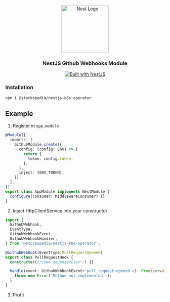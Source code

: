 <h1 align="center"></h1>

<div align="center">
  <a href="http://nestjs.com/" target="_blank">
    <img src="https://nestjs.com/img/logo_text.svg" width="150" alt="Nest Logo" />
  </a>
</div>

<h3 align="center">NestJS Github Webhooks Module</h3>

<div align="center">
  <a href="https://nestjs.com" target="_blank">
    <img src="https://img.shields.io/badge/built%20with-NestJs-red.svg" alt="Built with NestJS">
  </a>
</div>

### Installation

```bash
npm i @stockopedia/nestjs-k8s-operator
```

## Example

1. Register in `app.module`

```typescript
@Module({
  imports: [
    GithubModule.create({
      config: (config: Env) => {
        return {
          token: config.token,
        };
      },
      inject: [ENV_TOKEN],
    }),
  ],
})
export class AppModule implements NestModule {
  configure(consumer: MiddlewareConsumer) {}
}
```

2. Inject HttpClientService into your constructor

```typescript
import {
  GithubWebhook,
  EventType,
  GithubWebhookEvent,
  GithubWebhookHandler,
} from '@stockopedia/nestjs-k8s-operator';

@GithubWebhook(EventType.PullRequestOpened)
export class PullRequestHook {
  constructor(/*some dependencies*/) {}

  handle(event: GithubWebhookEvent<'pull_request.opened'>): Promise<void> {
    throw new Error('Method not implemented.');
  }
}
```

3. Profit
